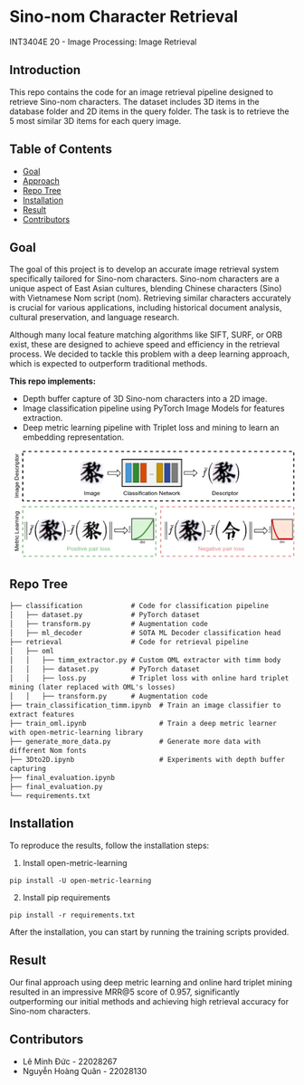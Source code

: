 # Sino-nom Character Retrieval
INT3404E 20 - Image Processing: Image Retrieval
## Introduction
This repo contains the code for an image retrieval pipeline designed to retrieve Sino-nom characters. The dataset includes 3D items in the database folder and 2D items in the query folder. The task is to retrieve the 5 most similar 3D items for each query image.

## Table of Contents
- [Goal](#goal)
- [Approach](#approach)
- [Repo Tree](#repo-tree)
- [Installation](#installation)
- [Result](#result)
- [Contributors](#contributors)

## Goal
The goal of this project is to develop an accurate image retrieval system specifically tailored for Sino-nom characters. Sino-nom characters are a unique aspect of East Asian cultures, blending Chinese characters (Sino) with Vietnamese Nom script (nom). Retrieving similar characters accurately is crucial for various applications, including historical document analysis, cultural preservation, and language research. 

Although many local feature matching algorithms like SIFT, SURF, or ORB exist, these are designed to achieve speed and efficiency in the retrieval process. We decided to tackle this problem with a deep learning approach, which is expected to outperform traditional methods.

**This repo implements:**
- Depth buffer capture of 3D Sino-nom characters into a 2D image.
- Image classification pipeline using PyTorch Image Models for features extraction.
- Deep metric learning pipeline with Triplet loss and mining to learn an embedding representation.

![Metric learning pipeline](images/MetricLearning.png)


<!-- 
## Approach
The initial straightforward approach is to train a classifier to extract a feature vector from an input image, then use some distance function to calculate similarity of 2 images. Here's our benchmark results of different distance metrics:

|       | Euclidean | Cosine Similarity | KL Divergence | Cross Entropy |
|-------|-----------|-------------------|---------------|---------------|
| MRR@5 | 0.92      | 0.80              | 0.82          | 0.88          |

Euclidean Distance, though simple, proved to be the most effective. This result can be explained by the fact that cosine similarity is more suited for text, and probabilistic metrics significantly reduce the feature vector dimension, potentially failing to capture complex image features effectively.
### Metric Learning
![Metric learning pipeline](images/MetricLearning.png)

We improved our results by leveraging metric learning, which trains embedding vectors to be more representative. Similar positive samples have embedding vectors pulled closer together, while negative samples are pushed farther away.

We trained our model on triplet loss, which relies on three terms: an anchor, a positive sample, and a negative sample. The idea is to have the distance from the anchor to the positive sample be smaller than the distance to the negative sample.

![Triplet loss](images/triplet_loss.png)


We found that online triplet mining significantly speeds up training by mining the hardest triplets available in one batch. This approach yielded a final MRR@5 score of 0.957. -->


## Repo Tree
```
├── classification            # Code for classification pipeline
│   ├── dataset.py            # PyTorch dataset
│   ├── transform.py          # Augmentation code
│   ├── ml_decoder            # SOTA ML Decoder classification head
├── retrieval                 # Code for retrieval pipeline
│   ├── oml 
│   │   ├── timm_extractor.py # Custom OML extractor with timm body
│   │   ├── dataset.py        # PyTorch dataset
│   │   ├── loss.py           # Triplet loss with online hard triplet mining (later replaced with OML's losses)
│   │   ├── transform.py      # Augmentation code
├── train_classification_timm.ipynb  # Train an image classifier to extract features
├── train_oml.ipynb                  # Train a deep metric learner with open-metric-learning library
├── generate_more_data.py            # Generate more data with different Nom fonts
├── 3Dto2D.ipynb                     # Experiments with depth buffer capturing
├── final_evaluation.ipynb
├── final_evaluation.py
└── requirements.txt
```

## Installation
To reproduce the results, follow the installation steps:
1. Install open-metric-learning
```
pip install -U open-metric-learning
```
2. Install pip requirements
```
pip install -r requirements.txt
```

After the installation, you can start by running the training scripts provided.


## Result
Our final approach using deep metric learning and online hard triplet mining resulted in an impressive MRR@5 score of 0.957, significantly outperforming our initial methods and achieving high retrieval accuracy for Sino-nom characters.

## Contributors
- Lê Minh Đức - 22028267
- Nguyễn Hoàng Quân - 22028130
